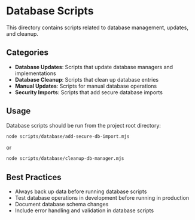 # Database Scripts

This directory contains scripts related to database management, updates, and cleanup.

## Categories

- **Database Updates**: Scripts that update database managers and implementations
- **Database Cleanup**: Scripts that clean up database entries
- **Manual Updates**: Scripts for manual database operations
- **Security Imports**: Scripts that add secure database imports

## Usage

Database scripts should be run from the project root directory:

```bash
node scripts/database/add-secure-db-import.mjs
```

or

```bash
node scripts/database/cleanup-db-manager.mjs
```

## Best Practices

- Always back up data before running database scripts
- Test database operations in development before running in production
- Document database schema changes
- Include error handling and validation in database scripts
